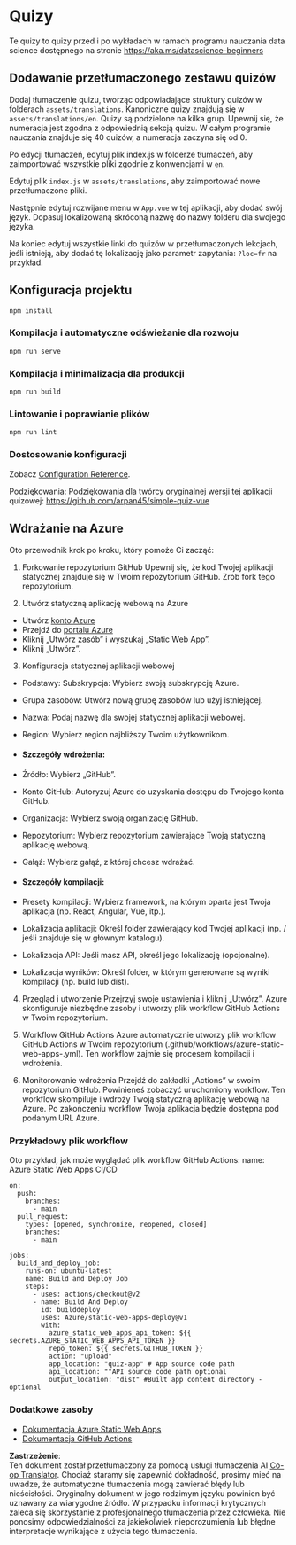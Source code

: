 <!--
CO_OP_TRANSLATOR_METADATA:
{
  "original_hash": "e92c33ea498915a13c9aec162616db18",
  "translation_date": "2025-08-24T00:39:31+00:00",
  "source_file": "quiz-app/README.md",
  "language_code": "pl"
}
-->
# Quizy

Te quizy to quizy przed i po wykładach w ramach programu nauczania data science dostępnego na stronie https://aka.ms/datascience-beginners

## Dodawanie przetłumaczonego zestawu quizów

Dodaj tłumaczenie quizu, tworząc odpowiadające struktury quizów w folderach `assets/translations`. Kanoniczne quizy znajdują się w `assets/translations/en`. Quizy są podzielone na kilka grup. Upewnij się, że numeracja jest zgodna z odpowiednią sekcją quizu. W całym programie nauczania znajduje się 40 quizów, a numeracja zaczyna się od 0.

Po edycji tłumaczeń, edytuj plik index.js w folderze tłumaczeń, aby zaimportować wszystkie pliki zgodnie z konwencjami w `en`.

Edytuj plik `index.js` w `assets/translations`, aby zaimportować nowe przetłumaczone pliki.

Następnie edytuj rozwijane menu w `App.vue` w tej aplikacji, aby dodać swój język. Dopasuj lokalizowaną skróconą nazwę do nazwy folderu dla swojego języka.

Na koniec edytuj wszystkie linki do quizów w przetłumaczonych lekcjach, jeśli istnieją, aby dodać tę lokalizację jako parametr zapytania: `?loc=fr` na przykład.

## Konfiguracja projektu

```
npm install
```

### Kompilacja i automatyczne odświeżanie dla rozwoju

```
npm run serve
```

### Kompilacja i minimalizacja dla produkcji

```
npm run build
```

### Lintowanie i poprawianie plików

```
npm run lint
```

### Dostosowanie konfiguracji

Zobacz [Configuration Reference](https://cli.vuejs.org/config/).

Podziękowania: Podziękowania dla twórcy oryginalnej wersji tej aplikacji quizowej: https://github.com/arpan45/simple-quiz-vue

## Wdrażanie na Azure

Oto przewodnik krok po kroku, który pomoże Ci zacząć:

1. Forkowanie repozytorium GitHub
Upewnij się, że kod Twojej aplikacji statycznej znajduje się w Twoim repozytorium GitHub. Zrób fork tego repozytorium.

2. Utwórz statyczną aplikację webową na Azure
- Utwórz [konto Azure](http://azure.microsoft.com)
- Przejdź do [portalu Azure](https://portal.azure.com) 
- Kliknij „Utwórz zasób” i wyszukaj „Static Web App”.
- Kliknij „Utwórz”.

3. Konfiguracja statycznej aplikacji webowej
- Podstawy: Subskrypcja: Wybierz swoją subskrypcję Azure.
- Grupa zasobów: Utwórz nową grupę zasobów lub użyj istniejącej.
- Nazwa: Podaj nazwę dla swojej statycznej aplikacji webowej.
- Region: Wybierz region najbliższy Twoim użytkownikom.

- #### Szczegóły wdrożenia:
- Źródło: Wybierz „GitHub”.
- Konto GitHub: Autoryzuj Azure do uzyskania dostępu do Twojego konta GitHub.
- Organizacja: Wybierz swoją organizację GitHub.
- Repozytorium: Wybierz repozytorium zawierające Twoją statyczną aplikację webową.
- Gałąź: Wybierz gałąź, z której chcesz wdrażać.

- #### Szczegóły kompilacji:
- Presety kompilacji: Wybierz framework, na którym oparta jest Twoja aplikacja (np. React, Angular, Vue, itp.).
- Lokalizacja aplikacji: Określ folder zawierający kod Twojej aplikacji (np. / jeśli znajduje się w głównym katalogu).
- Lokalizacja API: Jeśli masz API, określ jego lokalizację (opcjonalne).
- Lokalizacja wyników: Określ folder, w którym generowane są wyniki kompilacji (np. build lub dist).

4. Przegląd i utworzenie
Przejrzyj swoje ustawienia i kliknij „Utwórz”. Azure skonfiguruje niezbędne zasoby i utworzy plik workflow GitHub Actions w Twoim repozytorium.

5. Workflow GitHub Actions
Azure automatycznie utworzy plik workflow GitHub Actions w Twoim repozytorium (.github/workflows/azure-static-web-apps-<name>.yml). Ten workflow zajmie się procesem kompilacji i wdrożenia.

6. Monitorowanie wdrożenia
Przejdź do zakładki „Actions” w swoim repozytorium GitHub.
Powinieneś zobaczyć uruchomiony workflow. Ten workflow skompiluje i wdroży Twoją statyczną aplikację webową na Azure.
Po zakończeniu workflow Twoja aplikacja będzie dostępna pod podanym URL Azure.

### Przykładowy plik workflow

Oto przykład, jak może wyglądać plik workflow GitHub Actions:
name: Azure Static Web Apps CI/CD
```
on:
  push:
    branches:
      - main
  pull_request:
    types: [opened, synchronize, reopened, closed]
    branches:
      - main

jobs:
  build_and_deploy_job:
    runs-on: ubuntu-latest
    name: Build and Deploy Job
    steps:
      - uses: actions/checkout@v2
      - name: Build And Deploy
        id: builddeploy
        uses: Azure/static-web-apps-deploy@v1
        with:
          azure_static_web_apps_api_token: ${{ secrets.AZURE_STATIC_WEB_APPS_API_TOKEN }}
          repo_token: ${{ secrets.GITHUB_TOKEN }}
          action: "upload"
          app_location: "quiz-app" # App source code path
          api_location: ""API source code path optional
          output_location: "dist" #Built app content directory - optional
```

### Dodatkowe zasoby
- [Dokumentacja Azure Static Web Apps](https://learn.microsoft.com/azure/static-web-apps/getting-started)
- [Dokumentacja GitHub Actions](https://docs.github.com/actions/use-cases-and-examples/deploying/deploying-to-azure-static-web-app)

**Zastrzeżenie**:  
Ten dokument został przetłumaczony za pomocą usługi tłumaczenia AI [Co-op Translator](https://github.com/Azure/co-op-translator). Chociaż staramy się zapewnić dokładność, prosimy mieć na uwadze, że automatyczne tłumaczenia mogą zawierać błędy lub nieścisłości. Oryginalny dokument w jego rodzimym języku powinien być uznawany za wiarygodne źródło. W przypadku informacji krytycznych zaleca się skorzystanie z profesjonalnego tłumaczenia przez człowieka. Nie ponosimy odpowiedzialności za jakiekolwiek nieporozumienia lub błędne interpretacje wynikające z użycia tego tłumaczenia.